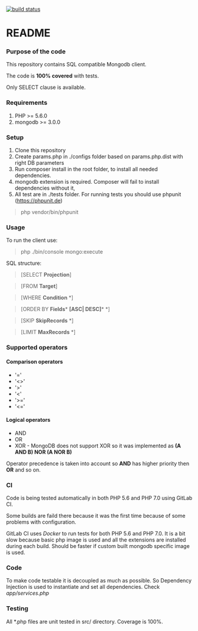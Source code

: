 [![build status](https://git.zophiatech.com/ozanichkovsky/mongodb-sql-syntax-cli/badges/master/build.svg)](https://git.zophiatech.com/ozanichkovsky/mongodb-sql-syntax-cli/commits/master)

# README #

### Purpose of the code ###

This repository contains SQL compatible Mongodb client.

The code is **100% covered** with tests.

Only SELECT clause is available.

### Requirements ###

1. PHP >= 5.6.0
2. mongodb >= 3.0.0

### Setup ###

1. Clone this repository
2. Create params.php in ./configs folder based on params.php.dist with right DB parameters
4. Run composer install in the root folder, to install all needed dependencies.
5. mongodb extension is required. Composer will fail to install dependencies without it,
6. All test are in ./tests folder. For running tests you should use phpunit (https://phpunit.de)
> php vendor/bin/phpunit

### Usage ###

To run the client use:
> php ./bin/console mongo:execute

SQL structure:
> [SELECT **Projection**]

> [FROM **Target**]

> [WHERE **Condition** *]

> [ORDER BY **Fields*** **[ASC| DESC]*** *]

> [SKIP **SkipRecords** *]

> [LIMIT **MaxRecords** *]

### Supported operators ###

#### Comparison operators ####

* '='
* '<>'
* '>'
* '<'
* '>='
* '<='

#### Logical operators ####

* AND
* OR
* XOR - MongoDB does not support XOR so it was implemented as **(A AND B) NOR (A NOR B)**

Operator precedence is taken into account so **AND** has higher priority then **OR** and so on.

### CI ###

Code is being tested automatically in both PHP 5.6 and PHP 7.0 using GitLab CI.

Some builds are faild there because it was the first time because of some problems with configuration.

GitLab CI uses *Docker* to run tests for both PHP 5.6 and PHP 7.0. It is a bit slow because basic php image is used and all the
extensions are installed during each build. Should be faster if custom built mongodb specific image is used.

### Code ###

To make code testable it is decoupled as much as possible. So Dependency Injection is used to instantiate and set all dependencies. Check *app/services.php*

### Testing ###

All *.php files are unit tested in src/ directory. Coverage is 100%.
